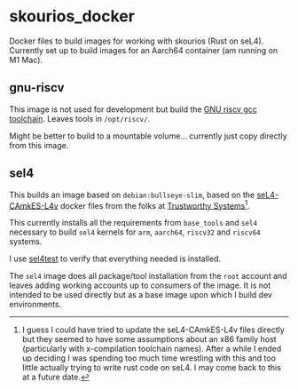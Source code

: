 # skourios_docker

Docker files to build images for working with skourios (Rust on seL4). Currently set up to build images 
for an Aarch64 container (am running on M1 Mac).


## gnu-riscv

This image is not used for development but build the [GNU riscv gcc toolchain](https://github.com/riscv-collab/riscv-gnu-toolchain). Leaves tools in `/opt/riscv/`.

Might be better to build to a mountable volume... currently just copy directly from this image.

## sel4

This builds an image based on `debian:bullseye-slim`, based on the [seL4-CAmkES-L4v](https://github.com/seL4/seL4-CAmkES-L4v-dockerfiles) docker files from the folks at [Trustworthy Systems](https://trustworthy.systems)[^1].

This currently installs all the requirements from `base_tools` and `sel4` necessary to build `sel4` kernels for `arm`, `aarch64`, `riscv32` and `riscv64` systems.

I use [sel4test](https://docs.sel4.systems/projects/sel4test/) to verify that everything needed is installed.

The `sel4` image does all package/tool installation from the `root` account and leaves adding working accounts up to consumers of the image. It is not intended to be used directly but as a base image upon which I build dev environments.


[^1]: I guess I could have tried to update the seL4-CAmkES-L4v files directly but they seemed to have some assumptions about an x86 family host (particularly with x-compilation toolchain names). After a while I ended up deciding I was spending too much time wrestling with this and too little actually trying to write rust code on seL4. I may come back to this at a future date.